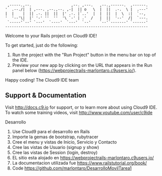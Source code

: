 
     ,-----.,--.                  ,--. ,---.   ,--.,------.  ,------.
    '  .--./|  | ,---. ,--.,--. ,-|  || o   \  |  ||  .-.  \ |  .---'
    |  |    |  || .-. ||  ||  |' .-. |`..'  |  |  ||  |  \  :|  `--, 
    '  '--'\|  |' '-' ''  ''  '\ `-' | .'  /   |  ||  '--'  /|  `---.
     `-----'`--' `---'  `----'  `---'  `--'    `--'`-------' `------'
    ----------------------------------------------------------------- 


Welcome to your Rails project on Cloud9 IDE!

To get started, just do the following:

1. Run the project with the "Run Project" button in the menu bar on top of the IDE.
2. Preview your new app by clicking on the URL that appears in the Run panel below (https://webprojectrails-marlontaro.c9users.io/).

Happy coding!
The Cloud9 IDE team


## Support & Documentation

Visit http://docs.c9.io for support, or to learn more about using Cloud9 IDE. 
To watch some training videos, visit http://www.youtube.com/user/c9ide

Desarrollo
1. Use Cloud9 para el desarrollo en Rails
2. Importe la gemas de bootstrap, rubytracer
3. Cree el menu y vistas de Inicio, Servicio y Contacto
4. Cree las vistas de Usuario (signup y show)
5. Cree las vistas de Session  (login, destroy)
6. EL sitio esta alojado en https://webprojectrails-marlontaro.c9users.io/
7. La documentacion utilizada fue https://www.railstutorial.org/book/
8. Code https://github.com/marlontaro/DesarrolloMovilTarea1